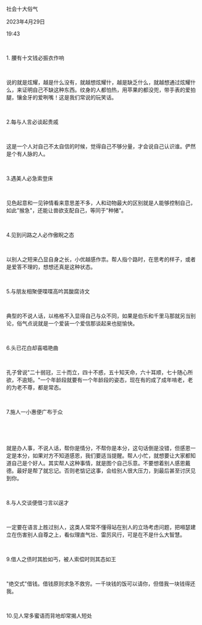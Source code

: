 社会十大俗气

2023年4月29日

19:43

 

1\. 腰有十文钱必振衣作响

 

说的就是炫耀，越是什么没有，就越想炫耀什，越是缺乏什么，就越想通过炫耀什么，来证明自己不缺这种东西。纹身的人都怕热，用苹果的都没兜，带手表的爱拍腿，镶金牙的爱咧嘴！这是我们常说的玩笑话。

 

2.每与人言必谈起贵戚

 

这是一个人对自己不太自信的时候，觉得自己不够分量，才会说自己认识谁。俨然是个有人脉的人。

 

3.遇美人必急索登床

 

见色起意和一见钟情看来意思差不多，人和动物最大的区别就是人能够控制自己，如此"猴急"，还能让兽欲支配自己，等同于"种猪"。

 

4.见到问路之人必作傲睨之态

 

以别人之短来凸显自身之长，小优越感作祟。帮人指个路时，在思考的样子，或者是爱答不理的，想想还真是这种状态。

 

5.与朋友相聚便喋喋高吟其酸腐诗文

 

典型的不说人话，以格格不入显得自己与众不同，如果是伯乐和千里马那就另当别论，俗气点说就是一个爱装一个爱信那谈起来也挺愉快。

 

6.头已花白却喜唱艳曲

 

孔子曾说"二十弱冠，三十而立，四十不惑，五十知天命，六十耳顺，七十随心所欲，不逾矩。"一个年龄段就要有一个年龄段的姿态，现在有的成了成年啃老，老的为老不尊，都是常态。

 

7.施人一小惠便广布于众

 

 

就是办人事，不说人话，帮你是情分，不帮你是本分，这句话倒是没错，但感恩一定是本分，如果对方不知道感恩，我们要适当提醒。帮人小忙，就想要让大家都知道自己是个好人。其实帮人这种事情，就是图个自己乐意。不要想着别人感恩戴德。最好是帮了就忘记。否则老惦记这事，会给别人很大压力，到最后甚至讨厌见到你。

 

8.与人交谈便借刁言以逞才

 

一定要在语言上胜过别人，这类人常常不懂得站在别人的立场考虑问题，把嘚瑟建立在伤害别人自尊之上，看似理直气壮、雷厉风行，可是在不是什么大智慧。

 

9.借人之债时其脸如丐，被人索偿时则其态如王

 

"绝交式"借钱。借钱原则求急不救穷。一千块钱的饭可以请你，但借我一块钱得还我。

 

10.见人常多蜜语而背地却常揭人短处
